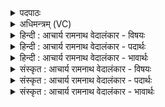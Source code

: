 <details><summary>पदपाठः</summary>

अ꣣ञ्ज꣡ते꣢। वि। अ꣣ञ्जते। स꣢म्। अ꣣ञ्जते। क्र꣡तु꣢꣯म्। रि꣣हन्ति। म꣡ध्वा꣢꣯। अ꣣भि꣢। अ꣣ञ्जते। सि꣡न्धोः꣢꣯। उ꣣च्छ्वासे꣢। उ꣣त्। श्वासे꣢। प꣣त꣡य꣢न्तम्। उ꣣क्ष꣡ण꣢म्। हि꣣रण्यपावाः꣢। हि꣣रण्य। पावाः꣢। प꣣शु꣢म्। अ꣣प्सु꣢। गृ꣣भ्णते। १६१४।
</details>

<details><summary>अधिमन्त्रम् (VC)</summary>

- पवमानः सोमः
- अत्रिर्भौमः
- जगती
- निषादः
</details>

<details><summary>हिन्दी : आचार्य रामनाथ वेदालंकार - विषयः</summary>

प्रथम ऋचा की व्याख्या पूर्वार्चिक में ५६४ क्रमाङ्क पर की जा चुकी है। यहाँ भिन्न प्रकार से व्याख्या करते हैं।
</details>

<details><summary>हिन्दी : आचार्य रामनाथ वेदालंकार - पदार्थः</summary>

पदार्थान्वयभाषाः -  परमेश्वर के उपासक विद्वान् लोग (अञ्जते) स्वयं का मार्जन करते हैं, (व्यञ्जते) स्तुति-वाणियों को व्यक्त करते हैं, (समञ्जते) परमात्मा के साथ सङ्गम करते हैं, (क्रतुम्) श्रेष्ठ ज्ञान और श्रेष्ठ कर्म का (रिहन्ति) आस्वादन करते हैं, (मध्वा) मधुर ब्रह्मानन्द से (अभ्यञ्जते) अपने आत्मा में सद्गुणों का उबटन लगाते हैं, अर्थात् अपने आत्मा को संस्कृत करते हैं (सिन्धोः) रक्त के सिन्धु हृदय के (उच्छ्वासे) स्पन्दन में (पतयन्तम्) गति देते हुए, (उक्षणम्) बल को सींचनेवाले, (पशुम्) द्रष्टा जीवात्मा को (हिरण्यपावाः) ज्योति के रक्षक उपासक लोग (अप्सु) अपने कर्मों में (गृभ्णते) ग्रहण कर लेते हैं अर्थात् उसकी प्रेरणा के अनुसार कर्म करते हैं ॥१॥ यहाँ एक कर्ता कारक के अनेक क्रियाओं से सम्बन्ध होने के कारण दीपक अलङ्कार है, जैसा कि साहित्यदर्पण में इसका लक्षण किया गया है— ‘अनेक क्रियाओं में एक कारक हो तो दीपक होता है। (सा० द० १०।४९)’ ‘ञ्जते’ के चार बाद पठित होने से वृत्त्यनुप्रास है ॥१॥
</details>

<details><summary>हिन्दी : आचार्य रामनाथ वेदालंकार - भावार्थः</summary>

भावार्थभाषाः -  शरीर में हृदय का स्पन्दन,धमनियों और शिराओं में रक्त का सञ्चार,फेफड़ों में रक्त का शोधन इत्यादि जो कुछ भी कार्य है,वह सब जीवात्मा के अधीन है और जीवात्मा भी परमात्मा के अधीन है ॥१॥
</details>

<details><summary>संस्कृत : आचार्य रामनाथ वेदालंकार - विषयः</summary>

तत्र प्रथमा ऋक् पूर्वार्चिके ५६४ क्रमाङ्के व्याख्यातपूर्वा। अत्र प्रकारान्तरेण व्याख्यायते।
</details>

<details><summary>संस्कृत : आचार्य रामनाथ वेदालंकार - पदार्थः</summary>

पदार्थान्वयभाषाः -  परमेश्वरोपासका विद्वांसो जनाः (अञ्जते) स्वात्मानं म्रक्षन्ति मार्जयन्ति, (व्यञ्जते) स्तुतिवाचो व्यक्तीकुर्वन्ति, (समञ्जते) परमात्मना सह स्वात्मानं मेलयन्ति, (क्रतुम्) सज्ज्ञानं सत्कर्म च (रिहन्ति) आस्वादयन्ति, (मध्वा) मधुरेण ब्रह्मानन्देन (अभ्यञ्जते) स्वात्मनि सद्गुणानाम् (अभ्यङ्गं) कुर्वन्ति, स्वात्मानं संस्कुर्वन्तीत्यर्थः। (सिन्धोः) रक्तसमुद्रस्य हृदयस्य (उच्छ्वासे) स्पन्दने (पतयन्तम्) गतिं प्रयच्छन्तम् (उक्षणम्) बलस्य सेक्तारम् (पशुम्) द्रष्टारं जीवात्मानम् (हिरण्यपावाः) ज्योतिषो रक्षकाः उपासकाः (अप्सु) स्वकीयेषु कर्मसु (गृभ्णते) गृह्णन्ति, तत्प्रेरणानुसारं कर्माणि कुर्वन्तीत्यर्थः ॥१॥ अत्रैकस्य कर्तृकारकस्यानेकक्रियाभिः सह सम्बन्धाद् दीपकालङ्कारः। ‘अथ कारकमेकं स्यादनेकासु क्रियासु चेत्’ सा० द० १०।४९ इति तल्लक्षणात्। ‘ञ्जते’ इत्यस्य चतुष्कृत्वः पठनाद् वृत्त्यनुप्रासः ॥१॥
</details>

<details><summary>संस्कृत : आचार्य रामनाथ वेदालंकार - भावार्थः</summary>

भावार्थभाषाः -  देहे हृदयस्पन्दनं धमनिषु शिरासु च रक्तसंचरणं फुप्फुसयो रक्तशोधनमित्यादि यत्किञ्चिदपि कार्यमस्ति तत् सर्वं जीवात्माधीनं,जीवात्मापि च परमात्माधीनः ॥१॥
</details>